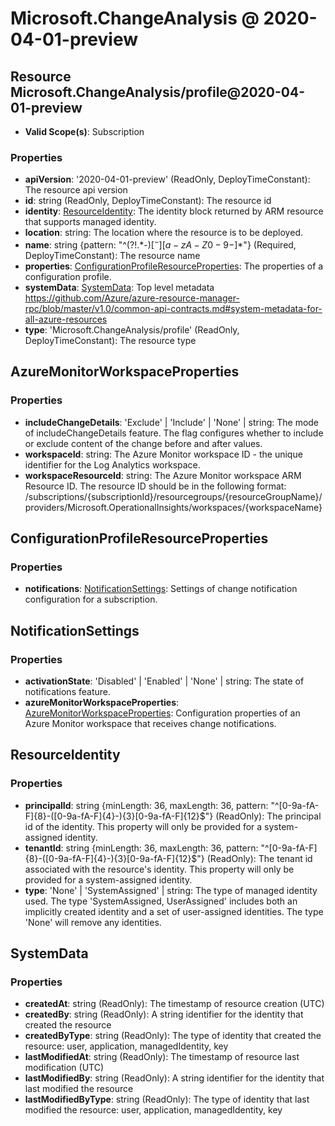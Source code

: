 # Microsoft.ChangeAnalysis @ 2020-04-01-preview

## Resource Microsoft.ChangeAnalysis/profile@2020-04-01-preview
* **Valid Scope(s)**: Subscription
### Properties
* **apiVersion**: '2020-04-01-preview' (ReadOnly, DeployTimeConstant): The resource api version
* **id**: string (ReadOnly, DeployTimeConstant): The resource id
* **identity**: [ResourceIdentity](#resourceidentity): The identity block returned by ARM resource that supports managed identity.
* **location**: string: The location where the resource is to be deployed.
* **name**: string {pattern: "^(?!.*-$)[^-][a-zA-Z0-9-]*$"} (Required, DeployTimeConstant): The resource name
* **properties**: [ConfigurationProfileResourceProperties](#configurationprofileresourceproperties): The properties of a configuration profile.
* **systemData**: [SystemData](#systemdata): Top level metadata https://github.com/Azure/azure-resource-manager-rpc/blob/master/v1.0/common-api-contracts.md#system-metadata-for-all-azure-resources
* **type**: 'Microsoft.ChangeAnalysis/profile' (ReadOnly, DeployTimeConstant): The resource type

## AzureMonitorWorkspaceProperties
### Properties
* **includeChangeDetails**: 'Exclude' | 'Include' | 'None' | string: The mode of includeChangeDetails feature. The flag configures whether to include or exclude content of the change before and after values.
* **workspaceId**: string: The Azure Monitor workspace ID - the unique identifier for the Log Analytics workspace.
* **workspaceResourceId**: string: The Azure Monitor workspace ARM Resource ID. The resource ID should be in the following format: /subscriptions/{subscriptionId}/resourcegroups/{resourceGroupName}/providers/Microsoft.OperationalInsights/workspaces/{workspaceName}

## ConfigurationProfileResourceProperties
### Properties
* **notifications**: [NotificationSettings](#notificationsettings): Settings of change notification configuration for a subscription.

## NotificationSettings
### Properties
* **activationState**: 'Disabled' | 'Enabled' | 'None' | string: The state of notifications feature.
* **azureMonitorWorkspaceProperties**: [AzureMonitorWorkspaceProperties](#azuremonitorworkspaceproperties): Configuration properties of an Azure Monitor workspace that receives change notifications.

## ResourceIdentity
### Properties
* **principalId**: string {minLength: 36, maxLength: 36, pattern: "^[0-9a-fA-F]{8}-([0-9a-fA-F]{4}-){3}[0-9a-fA-F]{12}$"} (ReadOnly): The principal id of the identity. This property will only be provided for a system-assigned identity.
* **tenantId**: string {minLength: 36, maxLength: 36, pattern: "^[0-9a-fA-F]{8}-([0-9a-fA-F]{4}-){3}[0-9a-fA-F]{12}$"} (ReadOnly): The tenant id associated with the resource's identity. This property will only be provided for a system-assigned identity.
* **type**: 'None' | 'SystemAssigned' | string: The type of managed identity used. The type 'SystemAssigned, UserAssigned' includes both an implicitly created identity and a set of user-assigned identities. The type 'None' will remove any identities.

## SystemData
### Properties
* **createdAt**: string (ReadOnly): The timestamp of resource creation (UTC)
* **createdBy**: string (ReadOnly): A string identifier for the identity that created the resource
* **createdByType**: string (ReadOnly): The type of identity that created the resource: user, application, managedIdentity, key
* **lastModifiedAt**: string (ReadOnly): The timestamp of resource last modification (UTC)
* **lastModifiedBy**: string (ReadOnly): A string identifier for the identity that last modified the resource
* **lastModifiedByType**: string (ReadOnly): The type of identity that last modified the resource: user, application, managedIdentity, key

